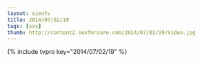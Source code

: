 ```yaml
--- 
layout: sieutv
title: 2014/07/02/19
tags: [xxx]
thumb: http://content2.sexforsure.com/2014/07/02/19/Video.jpg
---
```

{% include tvpro key="2014/07/02/19" %} 
